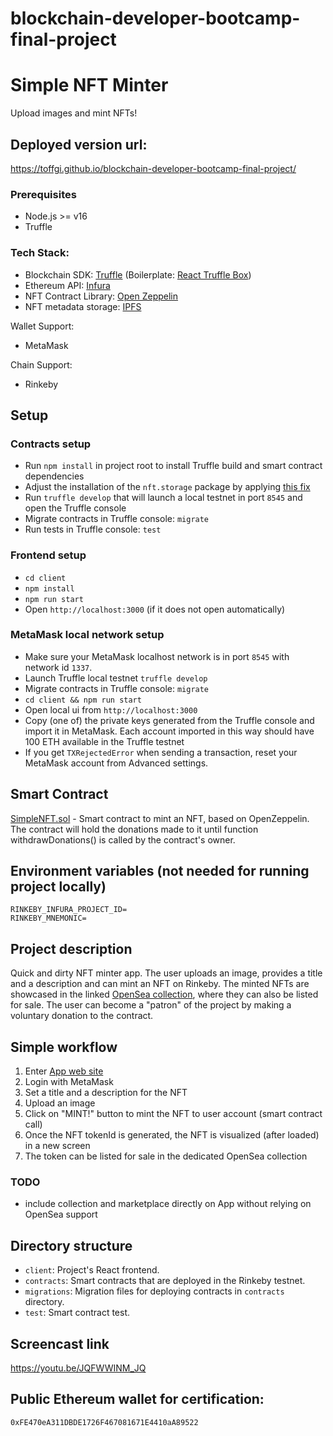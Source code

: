 # blockchain-developer-bootcamp-final-project

# Simple NFT Minter 
Upload images and mint NFTs!

## Deployed version url:

https://toffgi.github.io/blockchain-developer-bootcamp-final-project/

### Prerequisites

- Node.js >= v16
- Truffle

### Tech Stack:

- Blockchain SDK: [Truffle](https://trufflesuite.com/) (Boilerplate: [React Truffle Box](https://trufflesuite.com/boxes/react/))
- Ethereum API: [Infura](https://infura.io/)
- NFT Contract Library: [Open Zeppelin](https://openzeppelin.com/)
- NFT metadata storage: [IPFS](https://ipfs.io/)

Wallet Support:

- MetaMask

Chain Support:

- Rinkeby

## Setup
### Contracts setup

- Run `npm install` in project root to install Truffle build and smart contract dependencies
- Adjust the installation of the `nft.storage` package by applying [this fix](https://stackoverflow.com/questions/70063600/cant-resolve-ipfs-car-blockstore-memory-when-importing-nft-storage) 
- Run `truffle develop` that will launch a local testnet in port `8545` and open the Truffle console
- Migrate contracts in Truffle console: `migrate`
- Run tests in Truffle console: `test`

### Frontend setup

- `cd client`
- `npm install`
- `npm run start`
- Open `http://localhost:3000` (if it does not open automatically)

### MetaMask local network setup

- Make sure your MetaMask localhost network is in port `8545` with network id `1337`.
- Launch Truffle local testnet `truffle develop` 
- Migrate contracts in Truffle console: `migrate`
- `cd client && npm run start`
- Open local ui from `http://localhost:3000`
- Copy (one of) the private keys generated from the Truffle console and import it in MetaMask. Each account imported in this way should have 100 ETH available in the Truffle testnet 
- If you get `TXRejectedError` when sending a transaction, reset your MetaMask account from Advanced settings.

## Smart Contract

[SimpleNFT.sol](https://rinkeby.etherscan.io/address/0x0a8799f1fe018bbf09fa161bD7Ae2Bc03C292A41) - Smart contract to mint an NFT, based on OpenZeppelin. The contract will hold the donations made to it until function withdrawDonations() is called by the contract's owner.

## Environment variables (not needed for running project locally)

```
RINKEBY_INFURA_PROJECT_ID=
RINKEBY_MNEMONIC=
```

## Project description

Quick and dirty NFT minter app. 
The user uploads an image, provides a title and a description and can mint an NFT on Rinkeby.
The minted NFTs are showcased in the linked [OpenSea collection](https://testnets.opensea.io/collection/simplenft-blockchaindevbootcprj), where they can also be listed for sale. 
The user can become a "patron" of the project by making a voluntary donation to the contract.

## Simple workflow

1. Enter [App web site](https://toffgi.github.io/blockchain-developer-bootcamp-final-project/) 
2. Login with MetaMask
3. Set a title and a description for the NFT
4. Upload an image
5. Click on "MINT!" button to mint the NFT to user account (smart contract call)
6. Once the NFT tokenId is generated, the NFT is visualized (after loaded) in a new screen
7. The token can be listed for sale in the dedicated OpenSea collection

### TODO
- include collection and marketplace directly on App without relying on OpenSea support

## Directory structure

- `client`: Project's React frontend.
- `contracts`: Smart contracts that are deployed in the Rinkeby testnet.
- `migrations`: Migration files for deploying contracts in `contracts` directory.
- `test`: Smart contract test.

## Screencast link

https://youtu.be/JQFWWINM_JQ

## Public Ethereum wallet for certification:

`0xFE470eA311DBDE1726F467081671E4410aA89522`
